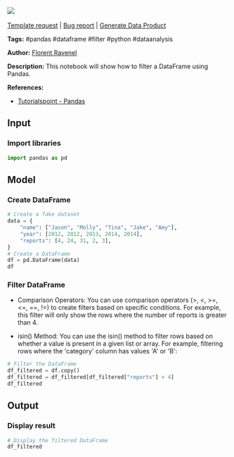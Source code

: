 <a href="https://app.naas.ai/user-redirect/naas/downloader?url=https://raw.githubusercontent.com/jupyter-naas/awesome-notebooks/master/Pandas/Pandas_Filter_DataFrame.ipynb" target="_parent"><img src="https://naasai-public.s3.eu-west-3.amazonaws.com/open_in_naas.svg"/></a><br><br><a href="https://github.com/jupyter-naas/awesome-notebooks/issues/new?assignees=&labels=&template=template-request.md&title=Tool+-+Action+of+the+notebook+">Template request</a> | <a href="https://github.com/jupyter-naas/awesome-notebooks/issues/new?assignees=&labels=bug&template=bug_report.md&title=Pandas+-+Filter+DataFrame:+Error+short+description">Bug report</a> | <a href="https://app.naas.ai/user-redirect/naas/downloader?url=https://raw.githubusercontent.com/jupyter-naas/awesome-notebooks/master/Naas/Naas_Start_data_product.ipynb" target="_parent">Generate Data Product</a>

**Tags:** #pandas #dataframe #filter #python #dataanalysis

**Author:** [Florent Ravenel](https://www.linkedin.com/in/florent-ravenel/)

**Description:** This notebook will show how to filter a DataFrame using Pandas.

**References:**
- [Tutorialspoint - Pandas](https://www.tutorialspoint.com/python_pandas/python_pandas_dataframe.htm)

## Input

### Import libraries


```python
import pandas as pd
```

## Model

### Create DataFrame


```python
# Create a fake dataset
data = {
    "name": ["Jason", "Molly", "Tina", "Jake", "Amy"],
    "year": [2012, 2012, 2013, 2014, 2014],
    "reports": [4, 24, 31, 2, 3],
}
# Create a DataFrame
df = pd.DataFrame(data)
df
```

### Filter DataFrame

- Comparison Operators: You can use comparison operators (>, <, >=, <=, ==, !=) to create filters based on specific conditions. For example, this filter will only show the rows where the number of reports is greater than 4. 

- isin() Method: You can use the isin() method to filter rows based on whether a value is present in a given list or array. For example, filtering rows where the 'category' column has values 'A' or 'B':


```python
# Filter the DataFrame
df_filtered = df.copy()
df_filtered = df_filtered[df_filtered["reports"] > 4]
df_filtered
```

## Output

### Display result


```python
# Display the filtered DataFrame
df_filtered
```

 
